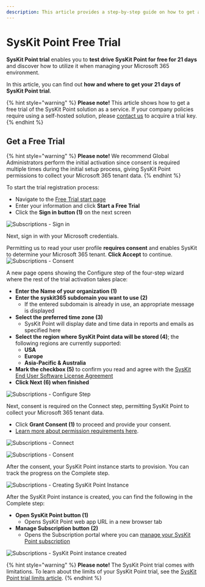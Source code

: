 ```yaml
---
description: This article provides a step-by-step guide on how to get a free 21-day trial of SysKit Point.
---
```


# SysKit Point Free Trial

**SysKit Point trial** enables you to **test drive SysKit Point for free for 21 days** and discover how to utilize it when managing your Microsoft 365 environment. 

In this article, you can find out **how and where to get your 21 days of SysKit Point trial**.

{% hint style="warning" %}
**Please note!**&#x20;
This article shows how to get a free trial of the SysKit Point solution as a service. If your company policies require using a self-hosted solution, please [contact us](https://www.syskit.com/company/contact-us) to acquire a trial key.
{% endhint %}

## Get a Free Trial

{% hint style="warning" %}
**Please note!**&#x20;
We recommend Global Administrators perform the initial activation since consent is required multiple times during the initial setup process, giving SysKit Point permissions to collect your Microsoft 365 tenant data.
{% endhint %}

To start the trial registration process:

* Navigate to the [Free Trial start page](https://www.syskit.com/products/point/free-trial/)
* Enter your information and click **Start a Free Trial**
* Click the **Sign in button (1)** on the next screen

![Subscriptions - Sign in](../.gitbook/assets/free-trial-subscriptions-sign-in.png)

Next, sign in with your Microsoft credentials.

Permitting us to read your user profile **requires consent** and enables SysKit to determine your Microsoft 365 tenant. **Click Accept** to continue. ![Subscriptions - Consent](../.gitbook/assets/free-trial-subscriptions-read-profile-consent.png)

A new page opens showing the Configure step of the four-step wizard where the rest of the trial activation takes place:

* **Enter the Name of your organization (1)**
* **Enter the syskit365 subdomain you want to use (2)**
  * If the entered subdomain is already in use, an appropriate message is displayed
* **Select the preferred time zone (3)**
  * SysKit Point will display date and time data in reports and emails as specified here
* **Select the region where SysKit Point data will be stored (4)**; the following regions are currently supported:
  * **USA**
  * **Europe**
  * **Asia-Pacific & Australia**
* **Mark the checkbox (5)** to confirm you read and agree with the [SysKit End User Software License Agreement](https://www.syskit.com/wp-content/uploads/2022/10/EULA_SysKit-Point-2022.pdf)
* **Click Next (6) when finished**

![Subscriptions - Configure Step](../.gitbook/assets/free-trial-subscriptions-configure-step.png)

Next, consent is required on the Connect step, permitting SysKit Point to collect your Microsoft 365 tenant data.
* Click **Grant Consent (1)** to proceed and provide your consent.
* [Learn more about permission requirements here](../requirements/permission-requirements.md).

 ![Subscriptions - Connect](../.gitbook/assets/free-trial-subscriptions-connect-step.png)

 ![Subscriptions - Consent](../.gitbook/assets/free-trial-subscriptions-consent.png)

After the consent, your SysKit Point instance starts to provision.
You can track the progress on the Complete step.

![Subscriptions - Creating SysKit Point Instance](../.gitbook/assets/free-trial-subscriptions-complete-step.png)

After the SysKit Point instance is created, you can find the following in the Complete step:

* **Open SysKit Point button (1)**
  * Opens SysKit Point web app URL in a new browser tab
* **Manage Subscription button (2)**
  * Opens the Subscription portal where you can [manage your SysKit Point subscription](syskit-point-subscriptions.md)

![Subscriptions - SysKit Point instance created](../.gitbook/assets/free-trial-subscriptions-complete-point-instance-created.png)

{% hint style="warning" %}
**Please note!**&#x20;
The SysKit Point trial comes with limitations. To learn about the limits of your SysKit Point trial, see the [SysKit Point trial limits article](free-trial-limits.md). 
{% endhint %}